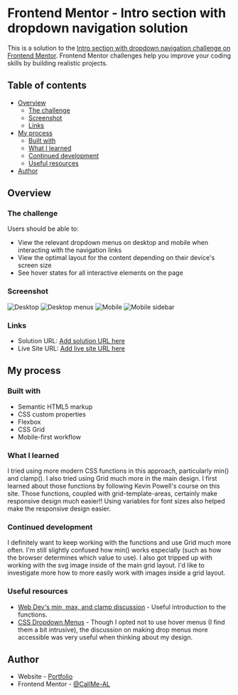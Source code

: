 # Frontend Mentor - Intro section with dropdown navigation solution

This is a solution to the [Intro section with dropdown navigation challenge on Frontend Mentor](https://www.frontendmentor.io/challenges/intro-section-with-dropdown-navigation-ryaPetHE5). Frontend Mentor challenges help you improve your coding skills by building realistic projects.

## Table of contents

- [Overview](#overview)
  - [The challenge](#the-challenge)
  - [Screenshot](#screenshot)
  - [Links](#links)
- [My process](#my-process)
  - [Built with](#built-with)
  - [What I learned](#what-i-learned)
  - [Continued development](#continued-development)
  - [Useful resources](#useful-resources)
- [Author](#author)

## Overview

### The challenge

Users should be able to:

- View the relevant dropdown menus on desktop and mobile when interacting with the navigation links
- View the optimal layout for the content depending on their device's screen size
- See hover states for all interactive elements on the page

### Screenshot

![Desktop](./screenshots/desktop-view.png)
![Desktop menus](./screenshots/desktop-menus.png)
![Mobile](./screenshots/mobile.png)
![Mobile sidebar](./screenshots/mobile-sidebar.png)

### Links

- Solution URL: [Add solution URL here](https://your-solution-url.com)
- Live Site URL: [Add live site URL here](https://your-live-site-url.com)

## My process

### Built with

- Semantic HTML5 markup
- CSS custom properties
- Flexbox
- CSS Grid
- Mobile-first workflow

### What I learned

I tried using more modern CSS functions in this approach, particularly min() and clamp(). I also tried using Grid much more in the main design. I first learned about those functions by following Kevin Powell's course on this site. Those functions, coupled with grid-template-areas, certainly make responsive design much easier!! Using variables for font sizes also helped make the responsive design easier.

### Continued development

I definitely want to keep working with the functions and use Grid much more often. I'm still slightly confused how min() works especially (such as how the browser determines which value to use). I also got tripped up with working with the svg image inside of the main grid layout. I'd like to investigate more how to more easily work with images inside a grid layout.

### Useful resources

- [Web Dev's min, max, and clamp discussion](https://web.dev/min-max-clamp/) - Useful introduction to the functions.
- [CSS Dropdown Menus](https://css-tricks.com/solved-with-css-dropdown-menus/) - Though I opted not to use hover menus (I find them a bit intrusive), the discussion on making drop menus more accessible was very useful when thinking about my design.

## Author

- Website - [Portfolio](https://callme-al.github.io/portfolio/)
- Frontend Mentor - [@CallMe-AL](https://www.frontendmentor.io/profile/CallMe-AL)
